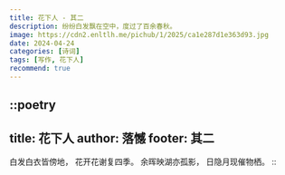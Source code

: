 ```yaml
---
title: 花下人 - 其二
description: 纷纷白发飘在空中，度过了百余春秋。
image: https://cdn2.enltlh.me/pichub/1/2025/ca1e287d1e363d93.jpg
date: 2024-04-24
categories: [诗词]
tags: [写作, 花下人]
recommend: true
---
```


::poetry
---
title: 花下人
author: 落憾
footer: 其二
---
白发白衣皆傍地，
花开花谢复四季。
余晖映湖亦孤影，
日隐月现催物栖。
::